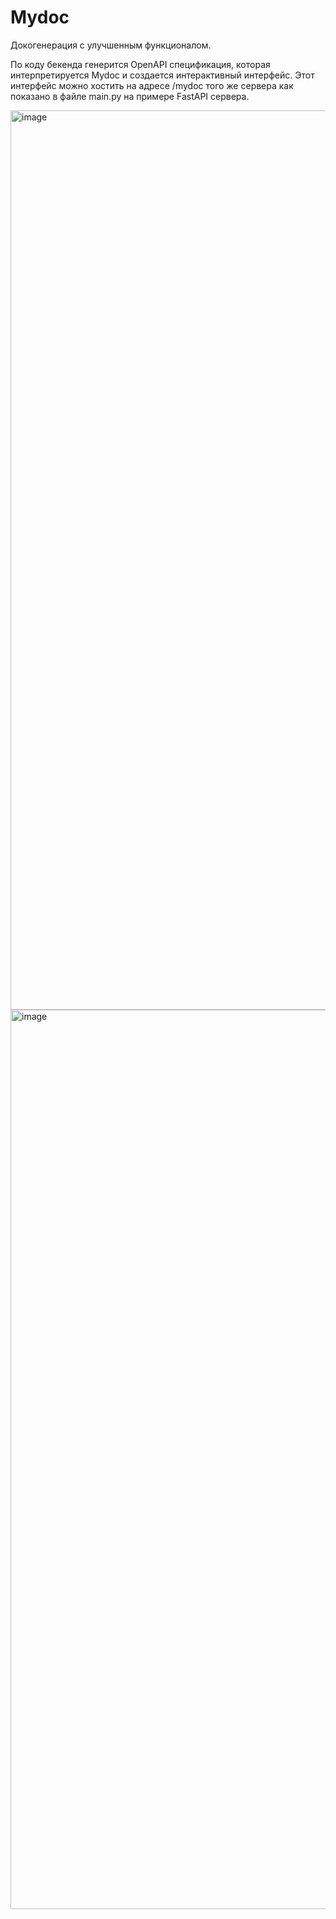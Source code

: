 # Mydoc
Докогенерация с улучшенным функционалом.

По коду бекенда генерится OpenAPI спецификация, которая интерпретируется Mydoc и создается интерактивный интерфейс. Этот интерфейс можно хостить на адресе /mydoc того же сервера как показано в файле main.py на примере FastAPI сервера.

<img width="1439" alt="image" src="https://github.com/al1ych/mydoc/assets/19241702/41271d13-4159-4162-85f5-4724e258f02d">

<img width="1439" alt="image" src="https://github.com/al1ych/mydoc/assets/19241702/8c77f413-6046-4604-82c3-9ee6d58bf669">
